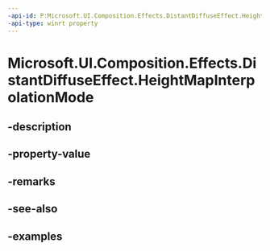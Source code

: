 ```yaml
---
-api-id: P:Microsoft.UI.Composition.Effects.DistantDiffuseEffect.HeightMapInterpolationMode
-api-type: winrt property
---
```


# Microsoft.UI.Composition.Effects.DistantDiffuseEffect.HeightMapInterpolationMode

<!--
public Microsoft.UI.Composition.Effects.CanvasImageInterpolation HeightMapInterpolationMode { get; set; }
-->


## -description

## -property-value

## -remarks

## -see-also

## -examples


